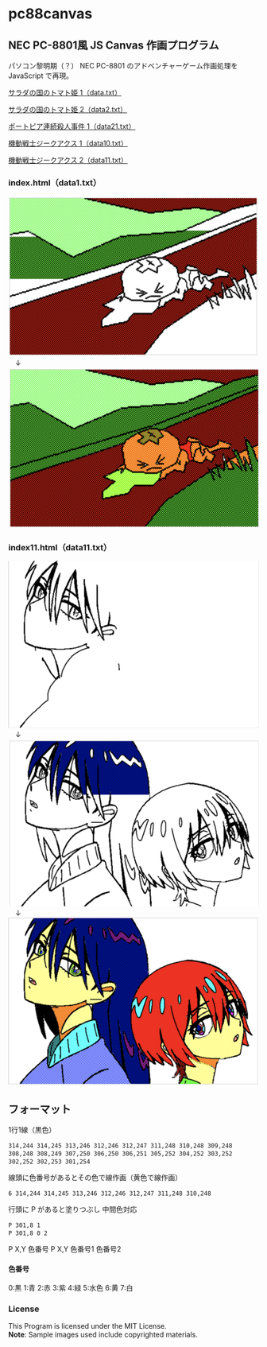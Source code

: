 # pc88canvas

## NEC PC-8801風 JS Canvas 作画プログラム

パソコン黎明期（？） NEC PC-8801 のアドベンチャーゲーム作画処理を JavaScript で再現。

[サラダの国のトマト姫 1（data.txt）](https://bakuretuken.github.io/pc88canvas/)

[サラダの国のトマト姫 2（data2.txt）](https://bakuretuken.github.io/pc88canvas/index2.html)

[ポートピア連続殺人事件 1（data21.txt）](https://bakuretuken.github.io/pc88canvas/index21.html)

[機動戦士ジークアクス 1（data10.txt）](https://bakuretuken.github.io/pc88canvas/index10.html)

[機動戦士ジークアクス 2（data11.txt）](https://bakuretuken.github.io/pc88canvas/index11.html)

### index.html（data1.txt）

![PC88Canvas](img/01.png)<br />
　↓<br />
![PC88Canvas](img/02.png)

### index11.html（data11.txt）

![PC88Canvas](img/21.png)<br />
　↓<br />
![PC88Canvas](img/22.png)<br />
　↓<br />
![PC88Canvas](img/23.png)

## フォーマット

1行1線（黒色）
```
314,244 314,245 313,246 312,246 312,247 311,248 310,248 309,248 308,248 308,249 307,250 306,250 306,251 305,252 304,252 303,252 302,252 302,253 301,254
```

線頭に色番号があるとその色で線作画（黄色で線作画）
```
6 314,244 314,245 313,246 312,246 312,247 311,248 310,248
```

行頭に P があると塗りつぶし
中間色対応
```
P 301,8 1
P 301,8 0 2
```

P X,Y 色番号
P X,Y 色番号1 色番号2

#### 色番号
0:黒 1:青 2:赤 3:紫 4:緑 5:水色 6:黄 7:白

### License
This Program is licensed under the MIT License.<br />
**Note**: Sample images used include copyrighted materials.
